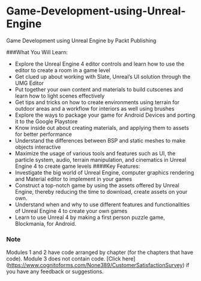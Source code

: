 # Game-Development-using-Unreal-Engine
Game Development using Unreal Engine by Packt Publishing

###What You Will Learn:
* Explore the Unreal Engine 4 editor controls and learn how to use the editor to create a room in a game level
* Get clued up about working with Slate, Unreal’s UI solution through the UMG Editor
* Put together your own content and materials to build cutscenes and learn how to light scenes effectively
* Get tips and tricks on how to create environments using terrain for outdoor areas and a workflow for interiors as well using brushes
* Explore the ways to package your game for Android Devices and porting it to the Google Playstore
* Know inside out about creating materials, and applying them to assets for better performance
* Understand the differences between BSP and static meshes to make objects interactive
* Maximize the usage of various tools and features such as UI, the particle system, audio, terrain manipulation, and cinematics in Unreal Engine 4 to create game levels
 ####Key Features:
* Investigate the big world of Unreal Engine, computer graphics rendering and Material editor to implement in your games
* Construct a top-notch game by using the assets offered by Unreal Engine, thereby reducing the time to download, create assets on your own.
* Understand when and why to use different features and functionalities of Unreal Engine 4 to create your own games
* Learn to use Unreal 4 by making a first person puzzle game, Blockmania, for Android.


### Note
 Modules 1 and 2 have code arranged by chapter (for the chapters that have code). Module 3 does not contain code. [Click here] (https://www.cognitoforms.com/None389/CustomerSatisfactionSurvey) if you have any feedback or suggestions.
